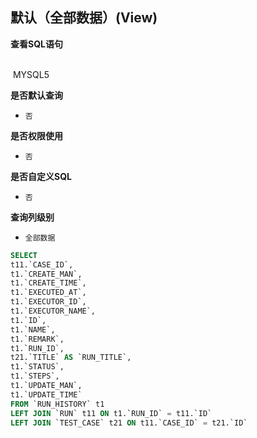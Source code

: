 ## 默认（全部数据）(View) <!-- {docsify-ignore-all} -->



<p class="panel-title"><b>查看SQL语句</b></p>
<br>

<el-row>
&nbsp;<el-tag @click="MYSQL5 = true">MYSQL5</el-tag>
</el-row>

<br>
<p class="panel-title"><b>是否默认查询</b></p>

* `否`

<p class="panel-title"><b>是否权限使用</b></p>

* `否`

<p class="panel-title"><b>是否自定义SQL</b></p>

* `否`

<p class="panel-title"><b>查询列级别</b></p>

* `全部数据`






<el-dialog v-model="MYSQL5" title="MYSQL5">

```sql
SELECT
t11.`CASE_ID`,
t1.`CREATE_MAN`,
t1.`CREATE_TIME`,
t1.`EXECUTED_AT`,
t1.`EXECUTOR_ID`,
t1.`EXECUTOR_NAME`,
t1.`ID`,
t1.`NAME`,
t1.`REMARK`,
t1.`RUN_ID`,
t21.`TITLE` AS `RUN_TITLE`,
t1.`STATUS`,
t1.`STEPS`,
t1.`UPDATE_MAN`,
t1.`UPDATE_TIME`
FROM `RUN_HISTORY` t1 
LEFT JOIN `RUN` t11 ON t1.`RUN_ID` = t11.`ID` 
LEFT JOIN `TEST_CASE` t21 ON t11.`CASE_ID` = t21.`ID` 


```

</el-dialog>

<script>
 const { createApp } = Vue
  createApp({
    data() {
      return {
                MYSQL5 : false
        
      }
    },
    methods: {
    }
  }).use(ElementPlus).mount('#app')
</script>